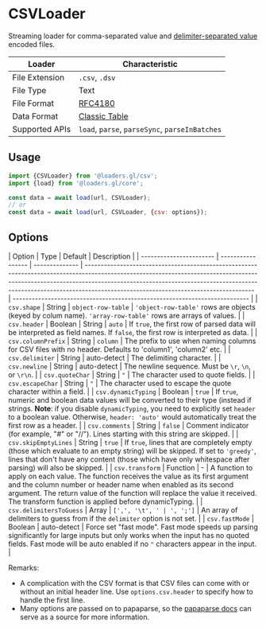 # CSVLoader

Streaming loader for comma-separated value and [delimiter-separated value](https://en.wikipedia.org/wiki/Delimiter-separated_values) encoded files.

| Loader         | Characteristic                                       |
| -------------- | ---------------------------------------------------- |
| File Extension | `.csv`, `.dsv`                                       |
| File Type      | Text                                                 |
| File Format    | [RFC4180](https://tools.ietf.org/html/rfc4180)       |
| Data Format    | [Classic Table](/docs/specifications/category-table) |
| Supported APIs | `load`, `parse`, `parseSync`, `parseInBatches`       |

## Usage

```js
import {CSVLoader} from '@loaders.gl/csv';
import {load} from '@loaders.gl/core';

const data = await load(url, CSVLoader);
// or
const data = await load(url, CSVLoader, {csv: options});
```

## Options

| Option                  | Type              | Default        | Description                                                                                                                                                                                                                                                                                     |
| ----------------------- | ----------------- | -------------- | ----------------------------------------------------------------------------------------------------------------------------------------------------------------------------------------------------------------------------------------------------------------------------------------------- | -------------------------------------------------------------------------- |
| `csv.shape`         | String            | `object-row-table`   | `'object-row-table'` rows are objects (keyed by colum name). `'array-row-table'` rows are arrays of values.                                                                                                                                                                         |
| `csv.header`            | Boolean \| String | `auto`         | If `true`, the first row of parsed data will be interpreted as field names. If `false`, the first row is interpreted as data.                                                                                                                                                                   |
| `csv.columnPrefix`      | String            | `column`       | The prefix to use when naming columns for CSV files with no header. Defaults to 'column1', 'column2' etc.                                                                                                                                                                                       |
| `csv.delimiter`         | String            | auto-detect    | The delimiting character.                                                                                                                                                                                                                                                                       |
| `csv.newline`           | String            | auto-detect    | The newline sequence. Must be `\r`, `\n`, or `\r\n`.                                                                                                                                                                                                                                            |
| `csv.quoteChar`         | String            | `"`            | The character used to quote fields.                                                                                                                                                                                                                                                             |
| `csv.escapeChar`        | String            | `"`            | The character used to escape the quote character within a field.                                                                                                                                                                                                                                |
| `csv.dynamicTyping`     | Boolean           | `true`         | If `true`, numeric and boolean data values will be converted to their type (instead if strings. **Note**: if you disable `dynamicTyping`, you need to explicitly set `header` to a boolean value. Otherwise, `header: 'auto'` would automatically treat the first row as a header.              |
| `csv.comments`          | String            | `false`        | Comment indicator (for example, "#" or "//"). Lines starting with this string are skipped.                                                                                                                                                                                                      |
| `csv.skipEmptyLines`    | String            | `true`        | If `true`, lines that are completely empty (those which evaluate to an empty string) will be skipped. If set to `'greedy'`, lines that don't have any content (those which have only whitespace after parsing) will also be skipped.                                                            |
| `csv.transform`         | Function          | -              | A function to apply on each value. The function receives the value as its first argument and the column number or header name when enabled as its second argument. The return value of the function will replace the value it received. The transform function is applied before dynamicTyping. |
| `csv.delimitersToGuess` | Array             | `[',', '\t', ' | ', ';']`                                                                                                                                                                                                                                                                                        | An array of delimiters to guess from if the `delimiter` option is not set. |
| `csv.fastMode`          | Boolean           | auto-detect    | Force set "fast mode". Fast mode speeds up parsing significantly for large inputs but only works when the input has no quoted fields. Fast mode will be auto enabled if no `"` characters appear in the input.                                                                                  |

Remarks:

- A complication with the CSV format is that CSV files can come with or without an initial header line. Use `options.csv.header` to specify how to handle the first line.
- Many options are passed on to papaparse, so the [papaparse docs](https://www.papaparse.com/docs#config) can serve as a source for more information.
